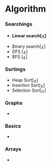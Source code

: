 # Algorithm

<!-- --- -->

### Searchings

* #### Linear search[[+]](https://github.com)
* Binary search[[+]](https://github.com)
* DFS [[+]](https://github.com)
* BFS [[+]](https://github.com)

### Sortings
* Heap Sort[[+]](https://github.com)
* Insertion Sort[[+]](https://github.com)
* Selection Sort[[+]](https://github.com)

### Graphs
* []()

### Basics
* []()

### Arrays
* []()



